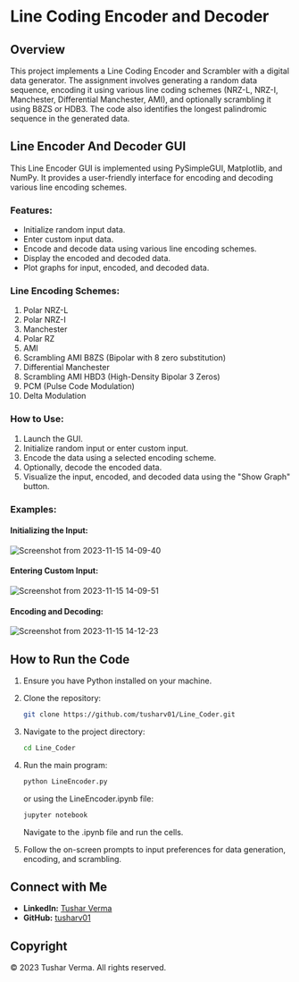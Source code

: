 # Line Coding Encoder and Decoder

## Overview

This project implements a Line Coding Encoder and Scrambler with a digital data generator. The assignment involves generating a random data sequence, encoding it using various line coding schemes (NRZ-L, NRZ-I, Manchester, Differential Manchester, AMI), and optionally scrambling it using B8ZS or HDB3. The code also identifies the longest palindromic sequence in the generated data.

## Line Encoder And Decoder GUI

This Line Encoder GUI is implemented using PySimpleGUI, Matplotlib, and NumPy. It provides a user-friendly interface for encoding and decoding various line encoding schemes.

### Features:

- Initialize random input data.
- Enter custom input data.
- Encode and decode data using various line encoding schemes.
- Display the encoded and decoded data.
- Plot graphs for input, encoded, and decoded data.

### Line Encoding Schemes:

1. Polar NRZ-L
2. Polar NRZ-I
3. Manchester
4. Polar RZ
5. AMI
6. Scrambling AMI B8ZS (Bipolar with 8 zero substitution)
7. Differential Manchester
8. Scrambling AMI HBD3 (High-Density Bipolar 3 Zeros)
9. PCM (Pulse Code Modulation)
10. Delta Modulation

### How to Use:

1. Launch the GUI.
2. Initialize random input or enter custom input.
3. Encode the data using a selected encoding scheme.
4. Optionally, decode the encoded data.
5. Visualize the input, encoded, and decoded data using the "Show Graph" button.

### Examples:

#### Initializing the Input:

![Screenshot from 2023-11-15 14-09-40](https://github.com/tusharv01/LINECODER/assets/93588934/336a26d5-63c7-49c1-b953-f13030a1f42d)

#### Entering Custom Input:

![Screenshot from 2023-11-15 14-09-51](https://github.com/tusharv01/LINECODER/assets/93588934/117cd895-a843-4887-a721-713f1879fcfd)

#### Encoding and Decoding:

![Screenshot from 2023-11-15 14-12-23](https://github.com/tusharv01/LINECODER/assets/93588934/b9061312-aa54-4c90-94b1-3d6d55adc3e9)


## How to Run the Code

1. Ensure you have Python installed on your machine.
2. Clone the repository:

    ```bash
    git clone https://github.com/tusharv01/Line_Coder.git
    ```

3. Navigate to the project directory:

    ```bash
    cd Line_Coder
    ```

4. Run the main program:

    ```bash
    python LineEncoder.py
    ```

    or using the LineEncoder.ipynb file:

    ```bash
    jupyter notebook
    ```

    Navigate to the .ipynb file and run the cells.

5. Follow the on-screen prompts to input preferences for data generation, encoding, and scrambling.

## Connect with Me

- **LinkedIn:** [Tushar Verma](https://www.linkedin.com/in/tusharverma01/)
- **GitHub:** [tusharv01](https://github.com/tusharv01)

## Copyright

© 2023 Tushar Verma. All rights reserved.
